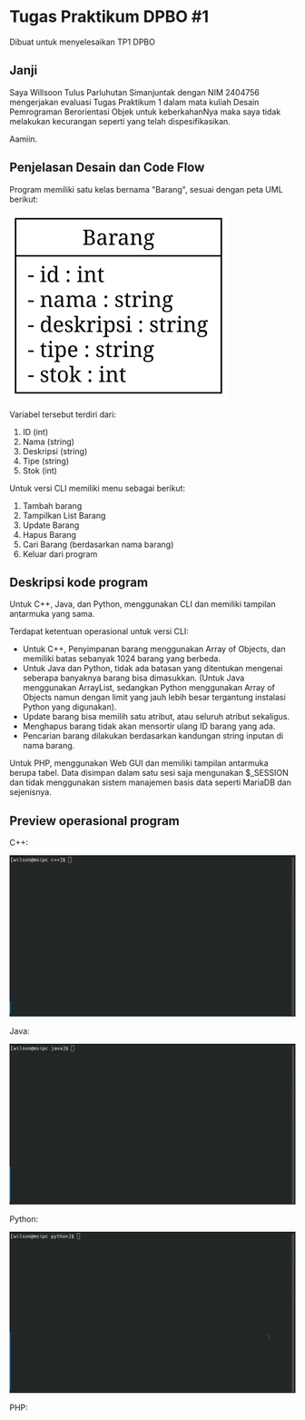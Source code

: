 # Tugas Praktikum DPBO #1

Dibuat untuk menyelesaikan TP1 DPBO

## Janji

Saya Willsoon Tulus Parluhutan Simanjuntak dengan NIM 2404756 mengerjakan evaluasi Tugas Praktikum 1 dalam mata kuliah Desain Pemrograman Berorientasi Objek untuk keberkahanNya maka saya tidak melakukan kecurangan seperti yang telah dispesifikasikan. 

Aamiin.

## Penjelasan Desain dan Code Flow

Program memiliki satu kelas bernama "Barang", sesuai dengan peta UML berikut:

![Peta UML untuk kelas Barang](docs/uml_class_barang.svg)

Variabel tersebut terdiri dari:

1. ID (int)
2. Nama (string)
3. Deskripsi (string)
4. Tipe (string)
5. Stok (int)

Untuk versi CLI memiliki menu sebagai berikut:

1. Tambah barang
2. Tampilkan List Barang
3. Update Barang
4. Hapus Barang
5. Cari Barang (berdasarkan nama barang)
0. Keluar dari program

## Deskripsi kode program

Untuk C++, Java, dan Python, menggunakan CLI dan memiliki tampilan antarmuka yang sama. 

Terdapat ketentuan operasional untuk versi CLI:

- Untuk C++, Penyimpanan barang menggunakan Array of Objects, dan memiliki batas sebanyak 1024 barang yang berbeda.
- Untuk Java dan Python, tidak ada batasan yang ditentukan mengenai seberapa banyaknya barang bisa dimasukkan. (Untuk Java menggunakan ArrayList, sedangkan Python menggunakan Array of Objects namun dengan limit yang jauh lebih besar tergantung instalasi Python yang digunakan).
- Update barang bisa memilih satu atribut, atau seluruh atribut sekaligus.
- Menghapus barang tidak akan mensortir ulang ID barang yang ada.
- Pencarian barang dilakukan berdasarkan kandungan string inputan di nama barang.

Untuk PHP, menggunakan Web GUI dan memiliki tampilan antarmuka berupa tabel. Data disimpan dalam satu sesi saja mengunakan $_SESSION dan tidak menggunakan sistem manajemen basis data seperti MariaDB dan sejenisnya.

## Preview operasional program

C++:

![Preview C++](docs/preview_cplusplus.webp)

Java:

![Preview Java](docs/preview_java.webp)

Python:

![Preview Python](docs/preview_python.webp)

PHP:

